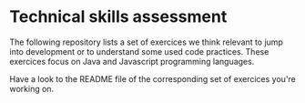 # Technical skills assessment

The following repository lists a set of exercices we think relevant to jump into development or to understand some used code practices. These exercices focus on Java and Javascript programming languages.

Have a look to the README file of the corresponding set of exercices you're working on.

